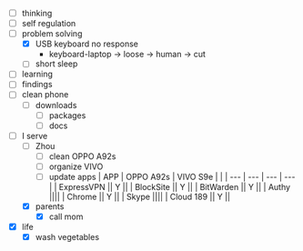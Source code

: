- [ ] thinking
- [ ] self regulation
- [ ] problem solving
    - [x] USB keyboard no response
        - keyboard-laptop -> loose -> human -> cut
    - [ ] short sleep
- [ ] learning
- [ ] findings
- [ ] clean phone
    - [ ] downloads
        - [ ] packages
        - [ ] docs
- [ ] I serve
    - [ ] Zhou
        - [ ] clean OPPO A92s
        - [ ] organize VIVO
        - [ ] update apps
            | APP | OPPO A92s | VIVO S9e | |
            | --- | --- | --- | --- |
            | ExpressVPN || Y ||
            | BlockSite || Y ||
            | BitWarden || Y ||
            | Authy ||||
            | Chrome || Y ||
            | Skype ||||
            | Cloud 189 || Y ||
    - [x] parents
        - [x] call mom
- [x] life
    - [x] wash vegetables